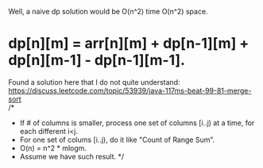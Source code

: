 
Well,  a naive dp solution would be O(n^2) time O(n^2) space.       

dp[n][m] = arr[n][m] + dp[n-1][m] + dp[n][m-1] - dp[n-1][m-1].    
================================================

Found a solution here that I do not quite understand: 
https://discuss.leetcode.com/topic/53939/java-117ms-beat-99-81-merge-sort    
/*
 * If # of columns is smaller, process one set of columns [i..j) at a time, for each different i<j.
 * For one set of colums [i..j), do it like "Count of Range Sum".
 * O(n) = n^2 * mlogm.
 * Assume we have such result.
 */



